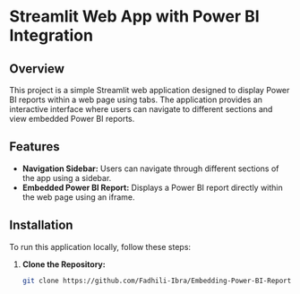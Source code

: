 # Streamlit Web App with Power BI Integration

## Overview

This project is a simple Streamlit web application designed to display Power BI reports within a web page using tabs. The application provides an interactive interface where users can navigate to different sections and view embedded Power BI reports.

## Features

- **Navigation Sidebar:** Users can navigate through different sections of the app using a sidebar.
- **Embedded Power BI Report:** Displays a Power BI report directly within the web page using an iframe.

## Installation

To run this application locally, follow these steps:

1. **Clone the Repository:**

   ```sh
   git clone https://github.com/Fadhili-Ibra/Embedding-Power-BI-Report.git
